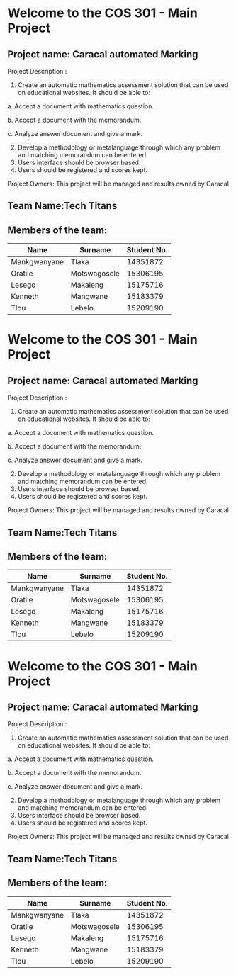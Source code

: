 
# Welcome to the COS 301 - Main Project


## Project name: Caracal automated Marking

Project Description : 
1. Create an automatic mathematics assessment solution that can be used on educational websites. It
should be able to:

a. Accept a document with mathematics question.

b. Accept a document with the memorandum.

c. Analyze answer document and give a mark.

2. Develop a methodology or metalanguage through which any problem and matching memorandum
can be entered.
3. Users interface should be browser based.
5. Users should be registered and scores kept.

Project Owners:
This project will be managed and results owned by Caracal

## Team Name:Tech Titans

## Members of the team:

Name | Surname | Student No.
---- | ------- | -----------
Mankgwanyane | Tlaka | 14351872
Oratile | Motswagosele | 15306195
Lesego | Makaleng | 15175716
Kenneth | Mangwane | 15183379
Tlou | Lebelo | 15209190
# Welcome to the COS 301 - Main Project


## Project name: Caracal automated Marking

Project Description : 
1. Create an automatic mathematics assessment solution that can be used on educational websites. It
should be able to:

a. Accept a document with mathematics question.

b. Accept a document with the memorandum.

c. Analyze answer document and give a mark.

2. Develop a methodology or metalanguage through which any problem and matching memorandum
can be entered.
3. Users interface should be browser based.
5. Users should be registered and scores kept.

Project Owners:
This project will be managed and results owned by Caracal

## Team Name:Tech Titans

## Members of the team:

Name | Surname | Student No.
---- | ------- | -----------
Mankgwanyane | Tlaka | 14351872
Oratile | Motswagosele | 15306195
Lesego | Makaleng | 15175716
Kenneth | Mangwane | 15183379
Tlou | Lebelo | 15209190
# Welcome to the COS 301 - Main Project


## Project name: Caracal automated Marking

Project Description : 
1. Create an automatic mathematics assessment solution that can be used on educational websites. It
should be able to:

a. Accept a document with mathematics question.

b. Accept a document with the memorandum.

c. Analyze answer document and give a mark.

2. Develop a methodology or metalanguage through which any problem and matching memorandum
can be entered.
3. Users interface should be browser based.
5. Users should be registered and scores kept.

Project Owners:
This project will be managed and results owned by Caracal

## Team Name:Tech Titans

## Members of the team:

Name | Surname | Student No.
---- | ------- | -----------
Mankgwanyane | Tlaka | 14351872
Oratile | Motswagosele | 15306195
Lesego | Makaleng | 15175716
Kenneth | Mangwane | 15183379
Tlou | Lebelo | 15209190
